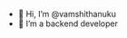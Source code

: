 - 👋 Hi, I’m @vamshithanuku
- 👀 I’m a backend developer

<!---
vamshithanuku/vamshithanuku is a ✨ special ✨ repository because its `README.md` (this file) appears on your GitHub profile.
You can click the Preview link to take a look at your changes.
--->
